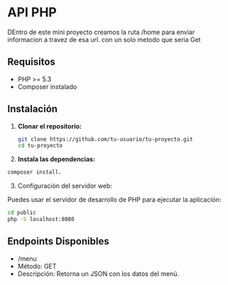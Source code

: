 # API PHP

DEntro de este mini proyecto creamos la ruta /home para enviar informacion a travez de esa url. con un solo metodo que seria Get 

## Requisitos

- PHP >= 5.3
- Composer instalado

## Instalación



1. **Clonar el repositorio:**

   ```bash
   git clone https://github.com/tu-usuario/tu-proyecto.git
   cd tu-proyecto

2. **Instala las dependencias:**

  ```bash
  composer install.
  ```
3. Configuración del servidor web:

Puedes usar el servidor de desarrollo de PHP para ejecutar la aplicación:
  
  ```bash
  cd public
  php -S localhost:8080
  ```

## Endpoints Disponibles
- /menu
- Método: GET
- Descripción: Retorna un JSON con los datos del menú.


